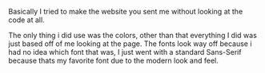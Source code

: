 Basically I tried to make the website you sent me without looking at the code at all.

The only thing i did use was the colors, other than that everything I did was just based off of me looking
at the page. The fonts look way off because i had no idea which font that was, I just went with a standard
Sans-Serif because thats my favorite font due to the modern look and feel.
